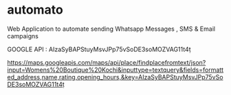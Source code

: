 # automato
Web Application to automate sending Whatsapp Messages , SMS &amp; Email campaigns



GOOGLE API : AIzaSyBAPStuyMsvJPp75vSoDE3soMOZVAG11t4ṭ

https://maps.googleapis.com/maps/api/place/findplacefromtext/json?input=Womens%20Boutique%20Kochi&inputtype=textquery&fields=formatted_address,name,rating,opening_hours,&key=AIzaSyBAPStuyMsvJPp75vSoDE3soMOZVAG11t4ṭ